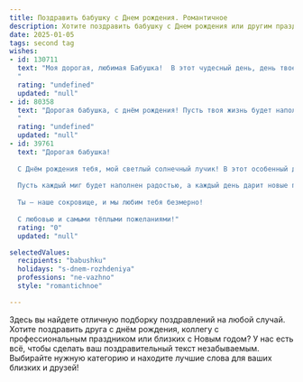 ```yaml
---
title: Поздравить бабушку c Днем рождения. Романтичное
description: Хотите поздравить бабушку c Днем рождения или другим праздником? Наш ИИ создаст незабываемое поздравление, а вы обязательно выделитесь среди других.  
date: 2025-01-05
tags: second tag
wishes:
- id: 130711
  text: "Моя дорогая, любимая Бабушка!  В этот чудесный день, день твоего рождения, я хочу сказать тебе самые нежные слова. Твоя любовь – это тёплое солнце, согревающее мою душу, твой смех – прекрасная мелодия, звучащая в моем сердце. Спасибо тебе за всё, за твою бесконечную доброту, заботу и нежность. Пусть этот день будет наполнен радостью, счастьем и любовью, а все твои мечты обязательно сбудутся!  С днём рождения, моя дорогая!
  "
  rating: "undefined"
  updated: "null"
- id: 80358
  text: "Дорогая бабушка, с днём рождения! Пусть твоя жизнь будет наполнена нежностью, как весенний сад цветами, а сердце всегда будет согрето любовью близких. Желаю тебе долгих лет, наполненных радостью и счастьем!
  "
  rating: "undefined"
  updated: "null"
- id: 39761
  text: "Дорогая бабушка!
  
  С Днём рождения тебя, мой светлый солнечный лучик! В этот особенный день хочу пожелать тебе бесконечного счастья и тепла. Ты — источник вдохновения и любви в нашей семье. Твои заботливые руки и мудрые слова согревают наши сердца.
  
  Пусть каждый миг будет наполнен радостью, а каждый день дарит новые поводы для улыбки. Ты, как цветок, распускающийся среди весенних лужаек, наполняешь наш дом светом и уютом. Желаю здоровья, долголетия и много счастливых моментов рядом с любимыми.
  
  Ты — наше сокровище, и мы любим тебя безмерно!
  
  С любовью и самыми тёплыми пожеланиями!"
  rating: "0"
  updated: "null"

selectedValues:
  recipients: "babushku"
  holidays: "s-dnem-rozhdeniya"
  professions: "ne-vazhno"
  style: "romantichnoe"

---
```


Здесь вы найдете отличную подборку поздравлений на любой случай. 
Хотите поздравить друга с днём рождения, коллегу с профессиональным праздником или близких с Новым годом? У нас есть всё, чтобы сделать ваш поздравительный текст незабываемым. Выбирайте нужную категорию и находите лучшие слова для ваших близких и друзей!
